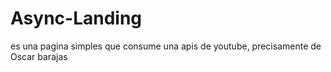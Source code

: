 # Async-Landing

es una pagina simples que consume una apis de youtube, precisamente de Oscar barajas  
